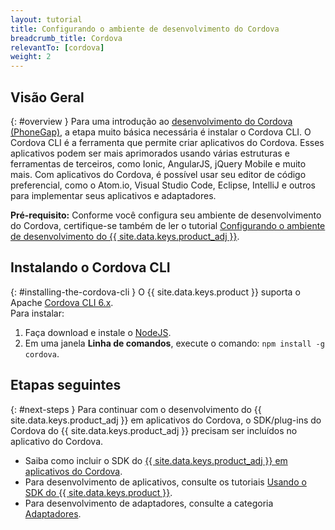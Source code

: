 ```yaml
---
layout: tutorial
title: Configurando o ambiente de desenvolvimento do Cordova
breadcrumb_title: Cordova
relevantTo: [cordova]
weight: 2
---
```

<!-- NLS_CHARSET=UTF-8 -->
## Visão Geral
{: #overview }
Para uma introdução ao [desenvolvimento do Cordova (PhoneGap)](https://cordova.apache.org/), a etapa muito básica necessária é instalar o Cordova CLI. O Cordova CLI é a ferramenta que permite criar aplicativos do Cordova. Esses aplicativos podem ser mais aprimorados usando várias estruturas e ferramentas de terceiros, como Ionic, AngularJS, jQuery Mobile e muito mais.
Com aplicativos do Cordova, é possível usar seu editor de código preferencial, como o Atom.io, Visual Studio Code, Eclipse, IntelliJ e outros para implementar seus aplicativos e adaptadores. 

**Pré-requisito:** Conforme você configura seu ambiente de desenvolvimento do Cordova, certifique-se também de ler o tutorial [Configurando o ambiente de desenvolvimento do {{ site.data.keys.product_adj }}](../mobilefirst/).

## Instalando o Cordova CLI
{: #installing-the-cordova-cli }
O {{ site.data.keys.product }} suporta o Apache [Cordova CLI 6.x](https://www.npmjs.com/package/cordova).  
Para instalar:

1. Faça download e instale o [NodeJS](https://nodejs.org/en/).
2. Em uma janela **Linha de comandos**, execute o comando: `npm install -g cordova`.

## Etapas seguintes
{: #next-steps }
Para continuar com o desenvolvimento do {{ site.data.keys.product_adj }} em aplicativos do Cordova, o SDK/plug-ins do Cordova do {{ site.data.keys.product_adj }} precisam ser incluídos no aplicativo do Cordova.

* Saiba como incluir o SDK do [{{ site.data.keys.product_adj }} em aplicativos do Cordova](../../../application-development/sdk/cordova/).
* Para desenvolvimento de aplicativos, consulte os tutoriais [Usando o SDK do {{ site.data.keys.product }}](../../../application-development/). 
* Para desenvolvimento de adaptadores, consulte a categoria [Adaptadores](../../../adapters/). 
